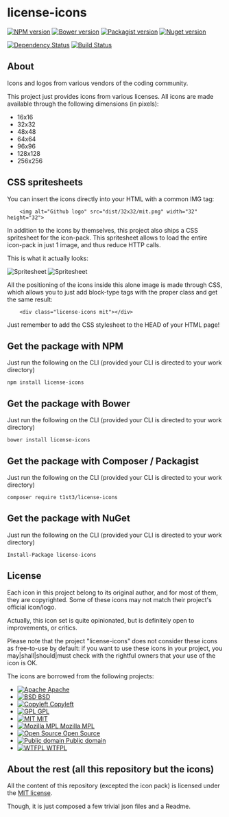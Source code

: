 license-icons
============


[![NPM version](https://img.shields.io/npm/v/license-icons.svg)](https://www.npmjs.org/package/license-icons)
[![Bower version](https://img.shields.io/bower/v/license-icons.svg)](http://bower.io/search/?q=license-icons)
[![Packagist version](https://img.shields.io/packagist/v/t1st3/license-icons.svg)](https://packagist.org/packages/t1st3/license-icons)
[![Nuget version](https://img.shields.io/nuget/v/license-icons.svg)](https://www.nuget.org/packages/license-icons/)

[![Dependency Status](https://img.shields.io/david/dev/T1st3/license-icons.svg)](https://david-dm.org/t1st3/license-icons)
[![Build Status](https://img.shields.io/travis/T1st3/license-icons.svg)](https://travis-ci.org/T1st3/license-icons)



About
--------

Icons and logos from various vendors of the coding community.


This project just provides icons from various licenses. All icons are made available through the following dimensions (in pixels):

* 16x16
* 32x32
* 48x48
* 64x64
* 96x96
* 128x128
* 256x256


CSS spritesheets
----------

You can insert the icons directly into your HTML with a common IMG tag:

```
    <img alt="Github logo" src="dist/32x32/mit.png" width="32" height="32">
```


In addition to the icons by themselves, this project also ships a CSS spritesheet for the icon-pack. This spritesheet allows to load the entire icon-pack in just 1 image, and thus reduce HTTP calls.

This is what it actually looks:

![Spritesheet](https://raw.githubusercontent.com/T1st3/license-icons/master/dist/sprite-32x32/license-icons.png)
![Spritesheet](https://raw.githubusercontent.com/T1st3/license-icons/master/dist/sprite-16x16/license-icons.png)


All the positioning of the icons inside this alone image is made through CSS, which allows you to just add block-type tags with the proper class and get the same result:

```
    <div class="license-icons mit"></div>
```

Just remember to add the CSS stylesheet to the HEAD of your HTML page!




Get the package with NPM
----------

Just run the following on the CLI (provided your CLI is directed to your work directory)

```
npm install license-icons
```



Get the package with Bower
----------

Just run the following on the CLI (provided your CLI is directed to your work directory)

```
bower install license-icons
```


Get the package with Composer / Packagist
----------

Just run the following on the CLI (provided your CLI is directed to your work directory)

```
composer require t1st3/license-icons
```


Get the package with NuGet
----------

Just run the following on the CLI (provided your CLI is directed to your work directory)

```
Install-Package license-icons
```



License
---------

Each icon in this project belong to its original author, and for most of them, they are copyrighted. Some of these icons may not match their project's official icon/logo.

Actually, this icon set is quite opinionated, but is definitely open to improvements, or critics.

Please note that the project "license-icons" does not consider these icons as free-to-use by default: 
if you want to use these icons in your project, you may|shall|should|must check with the rightful owners that your use of the icon is OK.


The icons are borrowed from the following projects:

* [![Apache](https://raw.githubusercontent.com/T1st3/license-icons/master/dist/32x32/apache.png) Apache](https://www.apache.org/licenses/LICENSE-2.0)
* [![BSD](https://raw.githubusercontent.com/T1st3/license-icons/master/dist/32x32/bsd.png) BSD](http://opensource.org/licenses/BSD-3-Clause)
* [![Copyleft](https://raw.githubusercontent.com/T1st3/license-icons/master/dist/32x32/copyleft.png) Copyleft](https://www.gnu.org/copyleft/copyleft.en.html)
* [![GPL](https://raw.githubusercontent.com/T1st3/license-icons/master/dist/32x32/gpl.png) GPL](https://www.gnu.org/licenses/gpl-3.0.en.html)
* [![MIT](https://raw.githubusercontent.com/T1st3/license-icons/master/dist/32x32/mit.png) MIT](http://opensource.org/licenses/MIT)
* [![Mozilla MPL](https://raw.githubusercontent.com/T1st3/license-icons/master/dist/32x32/mozilla.png) Mozilla MPL](https://www.mozilla.org/MPL/)
* [![Open Source](https://raw.githubusercontent.com/T1st3/license-icons/master/dist/32x32/open-source.png) Open Source](http://opensource.org/licenses)
* [![Public domain](https://raw.githubusercontent.com/T1st3/license-icons/master/dist/32x32/public-domain.png) Public domain](http://en.wikipedia.org/wiki/Public_domain)
* [![WTFPL](https://raw.githubusercontent.com/T1st3/license-icons/master/dist/32x32/wtfpl.png) WTFPL](http://www.wtfpl.net/)




About the rest (all this repository but the icons)
----------

All the content of this repository (excepted the icon pack) 
is licensed under the [MIT license](http://opensource.org/licenses/MIT).

Though, it is just composed a few trivial json files and a Readme.

